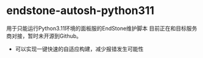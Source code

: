 # endstone-autosh-python311
用于只能运行Python3.11环境的面板服的EndStone维护脚本
目前正在和目标服务商对接，暂时未开源到Github。
* 可以实现一键快速的自适应构建，减少报错发生可能性 

